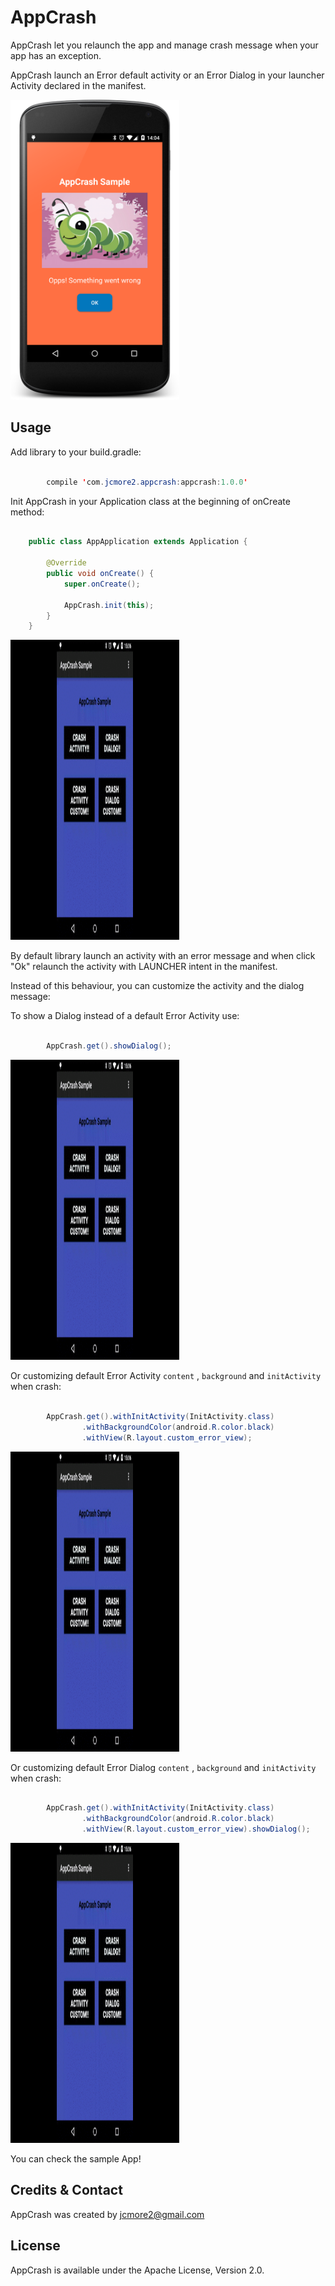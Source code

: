 AppCrash
=============

AppCrash let you relaunch the app and manage crash message when your app has an exception.

AppCrash launch an Error default activity or an Error Dialog in your launcher Activity declared in the manifest.

<img src='raw/sample.png' width='270' height='480' />

Usage
-----

Add library to your build.gradle:

```java

	    compile 'com.jcmore2.appcrash:appcrash:1.0.0'

```

Init AppCrash in your Application class at the beginning of onCreate method:

```java

	public class AppApplication extends Application {

        @Override
        public void onCreate() {
            super.onCreate();

            AppCrash.init(this);
        }
    }

```

<img src='raw/sample1.gif' width='270' height='480' />

By default library launch an activity with an error message and when click "Ok" relaunch the activity with LAUNCHER intent in the manifest.

Instead of this behaviour, you can customize the activity and the dialog message:

To show a Dialog instead of a default Error Activity use:

```java

		AppCrash.get().showDialog();

```
<img src='raw/sample1.gif' width='270' height='480' />

Or customizing default Error Activity ``content`` , ``background`` and ``initActivity`` when crash:

```java

		AppCrash.get().withInitActivity(InitActivity.class)
                .withBackgroundColor(android.R.color.black)
                .withView(R.layout.custom_error_view);
```

<img src='raw/sample1.gif' width='270' height='480' />

Or customizing default Error Dialog ``content`` , ``background`` and ``initActivity`` when crash:

```java

        AppCrash.get().withInitActivity(InitActivity.class)
                .withBackgroundColor(android.R.color.black)
                .withView(R.layout.custom_error_view).showDialog();
```
<img src='raw/sample1.gif' width='270' height='480' />

You can check the sample App!

Credits & Contact
-----------------

AppCrash was created by jcmore2@gmail.com


License
-------

AppCrash is available under the Apache License, Version 2.0.
